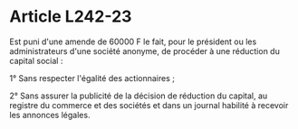 # Article L242-23

Est puni d'une amende de 60000 F le fait, pour le président ou les administrateurs d'une société anonyme, de procéder à une réduction du capital social :

1° Sans respecter l'égalité des actionnaires ;

2° Sans assurer la publicité de la décision de réduction du capital, au registre du commerce et des sociétés et dans un journal habilité à recevoir les annonces légales.
